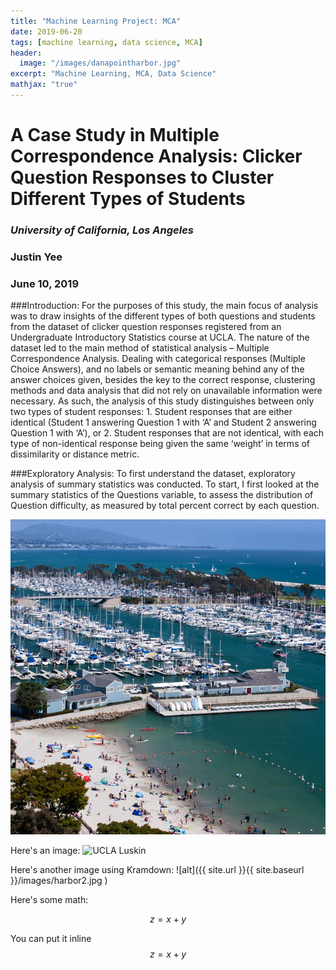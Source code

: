 ```yaml
---
title: "Machine Learning Project: MCA"
date: 2019-06-20
tags: [machine learning, data science, MCA]
header:
  image: "/images/danapointharbor.jpg"
excerpt: "Machine Learning, MCA, Data Science"
mathjax: "true"
---
```


# A Case Study in Multiple Correspondence Analysis: Clicker Question Responses to Cluster Different Types of Students

### *University of California, Los Angeles*
### Justin Yee
### June 10, 2019


###Introduction:
For the purposes of this study, the main focus of analysis was to draw insights of the different types of both questions and students from the dataset of clicker question responses registered from an Undergraduate Introductory Statistics course at UCLA. The nature of the dataset led to the main method of statistical analysis – Multiple Correspondence Analysis. Dealing with categorical responses (Multiple Choice Answers), and no labels or semantic meaning behind any of the answer choices given, besides the key to the correct response, clustering methods and data analysis that did not rely on unavailable information were necessary. As such, the analysis of this study distinguishes between only two types of student responses: 1. Student responses that are either identical (Student 1 answering Question 1 with ‘A’ and Student 2 answering Question 1 with ‘A’), or 2. Student responses that are not identical, with each type of non-identical response being given the same ‘weight’ in terms of dissimilarity or distance metric.


###Exploratory Analysis:
To first understand the dataset, exploratory analysis of summary statistics was conducted. To start, I first looked at the summary statistics of the Questions variable, to assess the distribution of Question difficulty, as measured by total percent correct by each question.

![testing text](/images/danapointharbor.jpg)



Here's an image:
<img src ="{{ site.url }}{{ site.baseurl }}/images/Blog_Luskin.jpg" alt = "UCLA Luskin">

Here's another image using Kramdown:
![alt]({{ site.url }}{{ site.baseurl }}/images/harbor2.jpg )

Here's some math:

$$z=x+y$$

You can put it inline $$z=x+y$$
